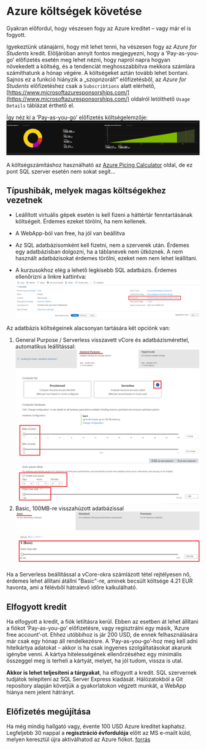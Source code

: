# Azure költségek követése

Gyakran előfordul, hogy vészesen fogy az Azure kreditet – vagy már el is fogyott.

Igyekeztünk utánajárni, hogy mit lehet tenni, ha vészesen fogy az *Azure for Students* kredit. Elöljáróban annyit fontos megjegyezni, hogy a ’Pay-as-you-go’ előfizetés esetén meg lehet nézni, hogy napról napra hogyan növekedett a költség, és a tendenciát meghosszabbítva mekkora számlára számíthatunk a hónap végére. A költségeket aztán tovább lehet bontani. Sajnos ez a funkció hiányzik a „szopnzorált” előfizetésből, az *Azure for Students* előfizetéshez csak a `Subscribtions` alatt elérhető, [https://www.microsoftazuresponsorships.com/](https://www.microsoftazuresponsorships.com/) oldalról letölthető `Usage Details` táblázat érthető el.

Így néz ki a ’Pay-as-you-go’ előfizetés  költségelemzője:
![1614698473871.png](../../images/1614698473871.png)


A költségszámításhoz használható az [Azure Picing Calculator](https://azure.microsoft.com/hu-hu/pricing/calculator/) oldal, de ez pont SQL szerver esetén nem sokat segít...

## Típushibák, melyek magas költségekhez vezetnek

- Leállított virtuális gépek esetén is kell fizeni a háttértár fenntartásának költségeit. Érdemes ezeket törölni, ha nem kellenek. 

- A WebApp-ból van free, ha jól van beállítva

- Az SQL adatbázisomként kell fizetni, nem a szerverek után. Érdemes egy adatbázisban dolgozni, ha a táblanevek nem ütköznek. A nem használt adatbázisokat érdemes törölni, ezeket nem nem lehet leállítani. 

- A kurzusokhoz elég a lehető legkisebb SQL adatbázis. Érdemes ellenőrizni a linkre kattintva:
![1614699641758.png](../../images/1614699641758.png)

Az adatbázis költségeinek alacsonyan tartására két opciónk van:
1) General Purpose / Serverless visszavett vCore és adatbázismérettel, automatikus leállítással:
![1614699890414.png](../../images/1614699890414.png)
2) Basic, 100MB-re visszahúzott adatbázissal
![1614699994470.png](../../images/1614699994470.png)

Ha a Serverless beállítással a vCore-okra számlázott tétel rejtélyesen nő, érdemes lehet állítani átállni "Basic"-re, aminek becsült költsége 4.21 EUR havonta, ami a félévből hátralevő időre kalkulálható.  


## Elfogyott kredit

Ha elfogyott a kredit, a fiók letiltásra kerül. Ebben az esetben át lehet állítani a fiókot ’Pay-as-you-go’ előfizetésre, vagy regisztrálni egy másik, ’Azure free account’-ot. Ehhez utóbbihoz is jár 200 USD, de ennek felhasználására már csak egy hónap áll rendelkezésre. A ’Pay-as-you-go’-hoz meg kell adni hitelkártya adatokat – akkor is ha csak ingyenes szolgáltatásokat akarunk igénybe venni. A kártya hitelességének ellenőrzéséhez egy minimális összeggel meg is terheli a kártyát, melyet, ha jól tudom, vissza is utal. 

**Akkor is lehet teljesíteni a tárgyakat**, ha elfogyott a kredit. SQL szervernek tudjátok telepíteni az SQL Server Express kiadását. Hálózatokból a Git repository alapján követjük a gyakorlatokon végzett munkát, a WebApp hiánya nem jelent hátrányt.

## Előfizetés megújítása

Ha még mindig hallgató vagy, évente 100 USD Azure kreditet kaphatsz. Legfeljebb 30 nappal a **regisztráció évfordulója** előtt az MS e-mailt küld, melyen keresztül újra aktiválhatod az Azure fiókot. [forrás](https://azure.microsoft.com/en-gb/resources/knowledge-center/can-i-get-azure-for-students-again-next-year/)
